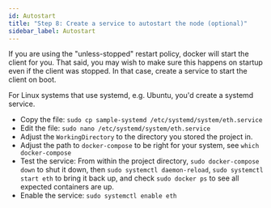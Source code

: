 ```yaml
---
id: Autostart
title: "Step 8: Create a service to autostart the node (optional)"
sidebar_label: Autostart
---
```


If you are using the "unless-stopped" restart policy, docker will start the 
client for you. That said, you may wish to make sure this happens on
startup even if the client was stopped. In that case, create a service
to start the client on boot.

For Linux systems that use systemd, e.g. Ubuntu, you'd create a systemd
service. 

- Copy the file: `sudo cp sample-systemd /etc/systemd/system/eth.service`
- Edit the file: `sudo nano /etc/systemd/system/eth.service`
- Adjust the `WorkingDirectory` to the directory you stored the project in.
- Adjust the path to `docker-compose` to be right for your system, see `which docker-compose`
- Test the service: From within the project directory, `sudo docker-compose down` to shut
  it down, then `sudo systemctl daemon-reload`, `sudo systemctl start eth` to bring it back up,
  and check `sudo docker ps` to see all expected containers are up.
- Enable the service: `sudo systemctl enable eth`